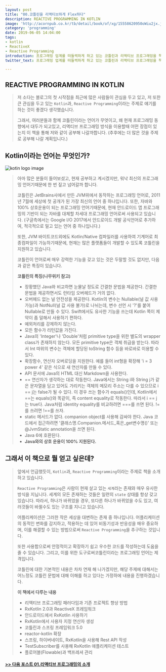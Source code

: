 ```yaml
---
layout: post
title: "00.코틀린을 리액티브하게 Flex하다"
description: REACTIVE PROGRAMMING IN KOTLIN
image: 'http://acornpub.co.kr/tb/detail/book/of/xg/15558620950oWiu2jx.jpg'
category: 'programming'
date: 2019-06-05 14:04:00
tags:
- kotlin
- ReactiveX
- Reactive Programming
introduction: 프로그래밍 업계를 떠들썩하게 하고 있는 코틀린과 리액티브 프로그래밍을 책으로써 풀어나가는 시작점입니다.
twitter_text: 프로그래밍 업계를 떠들썩하게 하고 있는 코틀린과 리액티브 프로그래밍을 책으로써 풀어나가는 시작점입니다.

---
```


## REACTIVE PROGRAMMING IN KOTLIN

> 저 소다는 블로그의 첫 시작점을 최근에 많은 사람들이 관심을 두고 있고, 저 또한 큰 관심을 두고 있는 `Kotlin`과, `Reactive Programming`이라는 주제로 얘기를 하는 것이 좋겠다 생각했습니다.
>
> 그래서, 여러분들과 함께 코틀린이라는 언어가 무엇이고, 왜 현재 프로그래밍 동향에서 대두가 되고있고, 리액티브 프로그래밍 방식을 이용할때 어떤 장점이 있는지 이 책을 통해 저와 같이 공부해 나갈까합니다. (추후에는 더 많은 것을 주제로 공부해 나갈 계획입니다.)

## Kotlin이라는 언어는 무엇인가?

![kotin logo image](https://i.imgur.com/fBvJQRd.png)

> 아마 많은 분들이 들어보셨고, 현재 공부하고 계시겠지만, 워낙 최신의 프로그래밍 언어기때문에 한 번 짚고 넘어갈까 합니다.
>
> 코틀린은 JetBrains사에서 만든 JVM위에서 동작하는 프로그래밍 언어로, 2011년 7월에 세상에 첫 공개가 된 가장 최신의 언어 중 하나입니다. 또한, 자바와 100% 상호운용이 되는 프로그래밍 언어기때문에, 현재 안드로이드 앱 프로그래밍의 기반이 되는 자바를 대체할 차세대 프로그래밍 언어로써 사용되고 있습니다. (구글측에서는 Google I/O 2017에서 안드로이드 개발 공식언어로 추가하여, 적극적으로 밀고 있는 언어 중 하나입니다.)
>
> 또한, JVM 바이트코드외에도 Kotlin/Native 컴파일러를 사용하여 기계어로 최종컴파일이 가능하기때문에, 현재는 많은 플랫폼들이 개발할 수 있도록 코틀린을 지원하고 있습니다.
>
> 코틀린이 언어로써 매우 강력한 기능을 갖고 있는 것은 두말할 것도 없지만, 다음과 같은 특징이 있습니다.
>
> 
>
> **코틀린의 특징(나무위키 참고)**
>
> - 장황했던 Java와 비교하면 눈물날 정도로 간결한 문법을 제공한다. 간결한 문법을 제공하면서도 런타임 오버헤드가 거의 없다.
> - 오버헤드 없는 널 안전성을 제공한다. Kotlin의 변수는 Nullable(널 값 사용 가능)과 NotNull(널 값 사용 불가)로 나뉘는데, 변수 선언 시 '?'를 붙여 Nullable로 만들 수 있다. Swift에서도 유사한 기능을 쓰는데 Kotlin 쪽이 제약이 좀 덜해서 사용하기 편하다.
> - 예외처리를 강제하지 않는다.
> - 모든 함수가 리턴값을 가진다.
> - Java의 'Integer'나 'Double'처럼 primitive type을 위한 별도의 wrapper class가 존재하지 않는다. 모든 primitive type은 객체 취급을 받는다. 따라서 Int 따위의 변수는 객체에 할당된 toString 함수 등을 바로바로 이용할 수 있다.
> - 확장함수, 연산자 오버로딩을 지원한다.
>   예를 들어 int형을 확장해 'i = 3 power 4' 같은 식으로 새 연산자를 만들 수 있다.
> - API 문서에 Java의 HTML 대신 Markdown을 사용한다.
> - == 연산자가 생각하는 대로 작동한다.
>   Java에서는 String i와 String j가 같은 문자열을 담고 있어도 가리키는 객체의 메모리 주소는 다를 수 있으므로 i == j는 false가 될 수 있다. 이 경우 쓰는 함수가 equals()인데, Kotlin에서 ==는 equals()와 똑같이, 즉 content equality로 작동한다. 따라서 i == j는 true다. Java처럼 identity equality를 비교하려면 ===를 쓰면 된다. !=를 쓰려면 !==를 쓰자.
> - static 메서드가 없다. companion object를 사용해 감싸야 한다. Java 코드에서 접근하려면 '클래스명.Companion.메서드_혹은_get변수명()' 또는 @JvmStatic annotation을 쓰면 된다.
> - Java 6에 호환된다.
> - **Java와의 상호 운용이 100% 지원된다.**

## 그래서 이 책으로 뭘 얻고 싶은데?

> 앞에서 언급했듯이, `Kotlin`과, `Reactive Programming`이라는 주제로 책을 소개하고 있습니다.
>
> `Reactive Programming`은 사람이 현재 살고 있는 `세계`라는 존재와 매우 유사한 방식을 지닙니다. 세계의 모든 존재하는 것들은 일련의 `state` 상태를 항상 갖고 있습니다. 따라서, 하나가 바뀌었을 경우, 또다른 하나가 바뀌었을 수도 있고, 여러것들이 바뀔수도 있는 구조를 지니고 있습니다.
>
> 어플리케이션은 그러한 작은 세상을 대변하는 존재 중 하나입니다. 어플리케이션의 동적인 변화를 감지하고, 적용하는 데 있어 비동기성과 반응성을 매우 중요하며, 이를 해결할 수 있는 방법으로써 `Reactive Programming`을 추구하는 것입니다.
>
> 또한 사용함으로써 안정적이고 확장하기 쉽고 우수한 코드를 작성하는데 도움을 줄 수 있습니다. 그리고, 이를 위한 도구로써코틀린이라는 프로그래밍 언어는 제격입니다.
>
> 코틀린에 대한 기본적인 내용은 차차 연재 해 나가겠지만, 해당 주제에 대해서는 어느정도 코틀린 문법에 대해 이해를 하고 있다는 가정하에 내용을 진행하겠습니다.
>
> **이 책에서 다루는 내용**
>
> - 리액티브 프로그래밍 패러다임과 기존 프로젝트 향상 방법
> - RxKotlin 2.0과 ReactiveX 프레임워크
> - 안드로이드에서 RxKotlin 사용하기
> - RxKotlin에서 사용자 지정 연산자 생성
> - 코틀린과 스프링 프레임워크 5.0
> - reactor-kotlin 확장
> - 스프링, 하이버네이트, RxKotlin을 사용해 Rest API 작성
> - TestSubscriber를 사용해 RxKotlin 애플리케이션 테스트
> - 플로어블(Flowable)과 백프레셔 관리

#### [>> 다음 포스트 01.리액티브 프로그래밍의 소개](https://soda1127.github.io/introduce-reactive-programming/)
